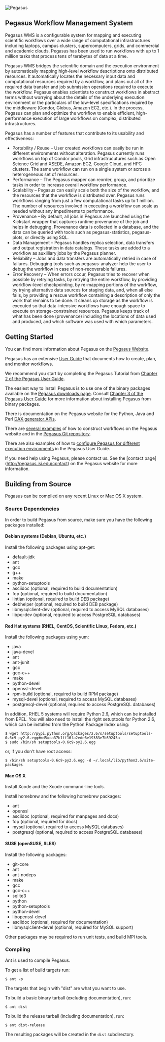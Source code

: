 ![Pegasus](doc/docbook/images/pegasusfront-black-reduced.png)

Pegasus Workflow Management System
----------------------------------

Pegasus WMS is a configurable system for mapping and executing scientific
workflows over a wide range of computational infrastructures including laptops,
campus clusters, supercomputers, grids, and commercial and academic clouds.
Pegasus has been used to run workflows with up to 1 million tasks that process
tens of terabytes of data at a time.

Pegasus WMS bridges the scientific domain and the execution environment by
automatically mapping high-level workflow descriptions onto distributed
resources. It automatically locates the necessary input data and computational
resources required by a workflow, and plans out all of the required data
transfer and job submission operations required to execute the workflow.
Pegasus enables scientists to construct workflows in abstract terms without
worrying about the details of the underlying execution environment or the
particulars of the low-level specifications required by the middleware (Condor,
Globus, Amazon EC2, etc.). In the process, Pegasus can plan and optimize the
workflow to enable efficient, high-performance execution of large
workflows on complex, distributed infrastructures.

Pegasus has a number of features that contribute to its usability and
effectiveness:

* Portability / Reuse – User created workflows can easily be run in different
environments without alteration. Pegasus currently runs workflows on top of
Condor pools, Grid infrastrucutures such as Open Science Grid and XSEDE,
Amazon EC2, Google Cloud, and HPC clusters. The same workflow can run on a
single system or across a heterogeneous set of resources.
* Performance – The Pegasus mapper can reorder, group, and prioritize tasks in
order to increase overall workflow performance.
* Scalability – Pegasus can easily scale both the size of the workflow, and
the resources that the workflow is distributed over. Pegasus runs workflows
ranging from just a few computational tasks up to 1 million. The number of
resources involved in executing a workflow can scale as needed without any
impediments to performance.
* Provenance – By default, all jobs in Pegasus are launched using the
Kickstart wrapper that captures runtime provenance of the job and helps in
debugging. Provenance data is collected in a database, and the data can be
queried with tools such as pegasus-statistics, pegasus-plots, or directly
using SQL.
* Data Management – Pegasus handles replica selection, data transfers and
output registration in data catalogs. These tasks are added to a workflow as
auxilliary jobs by the Pegasus planner.
* Reliability – Jobs and data transfers are automatically retried in case of
failures. Debugging tools such as pegasus-analyzer help the user to debug the
workflow in case of non-recoverable failures.
* Error Recovery – When errors occur, Pegasus tries to recover when possible
by retrying tasks, by retrying the entire workflow, by providing workflow-level
checkpointing, by re-mapping portions of the workflow, by trying alternative
data sources for staging data, and, when all else fails, by providing a rescue
workflow containing a description of only the work that remains to be done.
It cleans up storage as the workflow is executed so that data-intensive
workflows have enough space to execute on storage-constrained resources.
Pegasus keeps track of what has been done (provenance) including the locations
of data used and produced, and which software was used with which parameters.


Getting Started
---------------

You can find more information about Pegasus on the [Pegasus Website](http://pegasus.isi.edu).

Pegasus has an extensive [User Guide](http://pegasus.isi.edu/documentation/)
that documents how to create, plan, and monitor workflows.

We recommend you start by completing the Pegasus Tutorial from [Chapter 2 of the
Pegasus User Guide](http://pegasus.isi.edu/documentation/tutorial.php).

The easiest way to install Pegasus is to use one of the binary packages
available on the [Pegasus downloads page](http://pegasus.isi.edu/downloads).
Consult [Chapter 3 of the Pegasus User Guide](http://pegasus.isi.edu/wms/docs/latest/installation.php)
for more information about installing Pegasus from binary packages.

There is documentation on the Pegasus website for the Python, Java and Perl
[DAX generator APIs](https://pegasus.isi.edu/documentation/dax_generator_api.php).

There are [several examples](http://pegasus.isi.edu/documentation/examples/) of
how to construct workflows on the Pegasus website and in the [Pegasus Git
repository](https://github.com/pegasus-isi/pegasus/tree/master/share/pegasus/examples).

There are also examples of how to [configure Pegasus for different execution
environments](http://pegasus.isi.edu/documentation/execution_environments.php)
in the Pegasus User Guide.

If you need help using Pegasus, please contact us. See the [contact page]
(http://pegasus.isi.edu/contact) on the Pegasus website for more information.


Building from Source
--------------------

Pegasus can be compiled on any recent Linux or Mac OS X system.

### Source Dependencies

In order to build Pegasus from source, make sure you have the following
packages installed:

#### Debian systems (Debian, Ubuntu, etc.)

Install the following packages using apt-get:

* default-jdk
* ant
* gcc
* g++
* make
* python-setuptools
* asciidoc (optional, required to build documentation)
* fop (optional, required to build documentation)
* lintian (optional, required to build DEB package)
* debhelper (optional, required to build DEB package)
* libmysqlclient-dev (optional, required to access MySQL databases)
* libpq-dev (optional, required to access PostgreSQL databases)

#### Red Hat systems (RHEL, CentOS, Scientific Linux, Fedora, etc.)

Install the following packages using yum:

* java
* java-devel
* ant
* ant-junit
* gcc
* gcc-c++
* make
* python-devel
* openssl-devel
* rpm-build (optional, required to build RPM package)
* mysql-devel (optional, required to access MySQL databases)
* postgresql-devel (optional, required to access PostgreSQL databases)

In addition, RHEL 5 systems will require Python 2.6, which can be
installed from EPEL. You will also need to install the right setuptools
for Python 2.6, which can be installed from the Python Package Index using:

    $ wget http://pypi.python.org/packages/2.6/s/setuptools/setuptools-0.6c9-py2.6.egg#md5=ca37b1ff16fa2ede6e19383e7b59245a
    $ sudo /bin/sh setuptools-0.6c9-py2.6.egg

or, if you don't have root access:

    $ /bin/sh setuptools-0.6c9-py2.6.egg -d ~/.local/lib/python2.6/site-packages

#### Mac OS X

Install Xcode and the Xcode command-line tools.

Install homebrew and the following homebrew packages:

* ant
* openssl
* asciidoc (optional, required for manpages and docs)
* fop (optional, required for docs)
* mysql (optional, required to access MySQL databases)
* postgresql (optional, required to access PostgreSQL databases)

#### SUSE (openSUSE, SLES)

Install the following packages:

* git-core
* ant
* ant-nodeps
* make
* gcc
* gcc-c++
* sqlite3
* python
* python-setuptools
* python-devel
* libopenssl-devel
* asciidoc (optional, required for documentation)
* libmysqlclient-devel (optional, required for MySQL support)

Other packages may be required to run unit tests, and build MPI tools.

### Compiling

Ant is used to compile Pegasus.

To get a list of build targets run:

    $ ant -p

The targets that begin with "dist" are what you want to use.

To build a basic binary tarball (excluding documentation), run:

    $ ant dist

To build the release tarball (including documentation), run:

    $ ant dist-release

The resulting packages will be created in the `dist` subdirectory.


